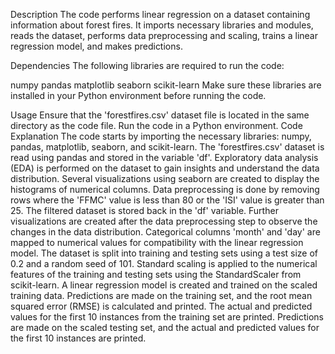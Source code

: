 Description
The code performs linear regression on a dataset containing information about forest fires. It imports necessary libraries and modules, reads the dataset, performs data preprocessing and scaling, trains a linear regression model, and makes predictions.

Dependencies
The following libraries are required to run the code:

numpy
pandas
matplotlib
seaborn
scikit-learn
Make sure these libraries are installed in your Python environment before running the code.

Usage
Ensure that the 'forestfires.csv' dataset file is located in the same directory as the code file.
Run the code in a Python environment.
Code Explanation
The code starts by importing the necessary libraries: numpy, pandas, matplotlib, seaborn, and scikit-learn.
The 'forestfires.csv' dataset is read using pandas and stored in the variable 'df'.
Exploratory data analysis (EDA) is performed on the dataset to gain insights and understand the data distribution. Several visualizations using seaborn are created to display the histograms of numerical columns.
Data preprocessing is done by removing rows where the 'FFMC' value is less than 80 or the 'ISI' value is greater than 25. The filtered dataset is stored back in the 'df' variable.
Further visualizations are created after the data preprocessing step to observe the changes in the data distribution.
Categorical columns 'month' and 'day' are mapped to numerical values for compatibility with the linear regression model.
The dataset is split into training and testing sets using a test size of 0.2 and a random seed of 101.
Standard scaling is applied to the numerical features of the training and testing sets using the StandardScaler from scikit-learn.
A linear regression model is created and trained on the scaled training data.
Predictions are made on the training set, and the root mean squared error (RMSE) is calculated and printed.
The actual and predicted values for the first 10 instances from the training set are printed.
Predictions are made on the scaled testing set, and the actual and predicted values for the first 10 instances are printed.
